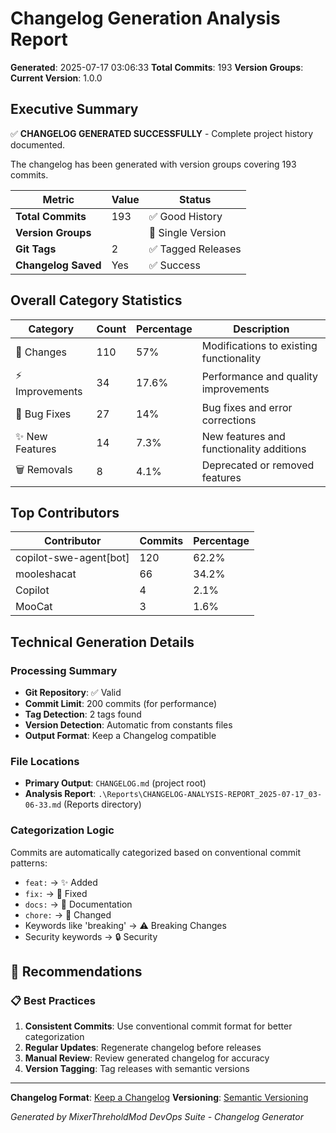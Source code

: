 ﻿# Changelog Generation Analysis Report

**Generated**: 2025-07-17 03:06:33
**Total Commits**: 193
**Version Groups**: 
**Current Version**: 1.0.0

## Executive Summary

✅ **CHANGELOG GENERATED SUCCESSFULLY** - Complete project history documented.

The changelog has been generated with  version groups covering 193 commits.

| Metric | Value | Status |
|--------|-------|--------|
| **Total Commits** | 193 | ✅ Good History |
| **Version Groups** |  | 📝 Single Version |
| **Git Tags** | 2 | ✅ Tagged Releases |
| **Changelog Saved** | Yes | ✅ Success |

## Overall Category Statistics

| Category | Count | Percentage | Description |
|----------|-------|------------|-------------|
| 🔄 Changes | 110 | 57% | Modifications to existing functionality |
| ⚡ Improvements | 34 | 17.6% | Performance and quality improvements |
| 🐛 Bug Fixes | 27 | 14% | Bug fixes and error corrections |
| ✨ New Features | 14 | 7.3% | New features and functionality additions |
| 🗑️ Removals | 8 | 4.1% | Deprecated or removed features |

## Top Contributors

| Contributor | Commits | Percentage |
|-------------|---------|------------|
| copilot-swe-agent[bot] | 120 | 62.2% |
| mooleshacat | 66 | 34.2% |
| Copilot | 4 | 2.1% |
| MooCat | 3 | 1.6% |

## Technical Generation Details

### Processing Summary

- **Git Repository**: ✅ Valid
- **Commit Limit**: 200 commits (for performance)
- **Tag Detection**: 2 tags found
- **Version Detection**: Automatic from constants files
- **Output Format**: Keep a Changelog compatible

### File Locations

- **Primary Output**: ``CHANGELOG.md`` (project root)
- **Analysis Report**: ``.\Reports\CHANGELOG-ANALYSIS-REPORT_2025-07-17_03-06-33.md`` (Reports directory)

### Categorization Logic

Commits are automatically categorized based on conventional commit patterns:

- ``feat:`` → ✨ Added
- ``fix:`` → 🐛 Fixed
- ``docs:`` → 📝 Documentation
- ``chore:`` → 🔄 Changed
- Keywords like 'breaking' → ⚠️ Breaking Changes
- Security keywords → 🔒 Security

## 🎯 Recommendations

### 📋 Best Practices

1. **Consistent Commits**: Use conventional commit format for better categorization
2. **Regular Updates**: Regenerate changelog before releases
3. **Manual Review**: Review generated changelog for accuracy
4. **Version Tagging**: Tag releases with semantic versions

---

**Changelog Format**: [Keep a Changelog](https://keepachangelog.com/)
**Versioning**: [Semantic Versioning](https://semver.org/)

*Generated by MixerThreholdMod DevOps Suite - Changelog Generator*
